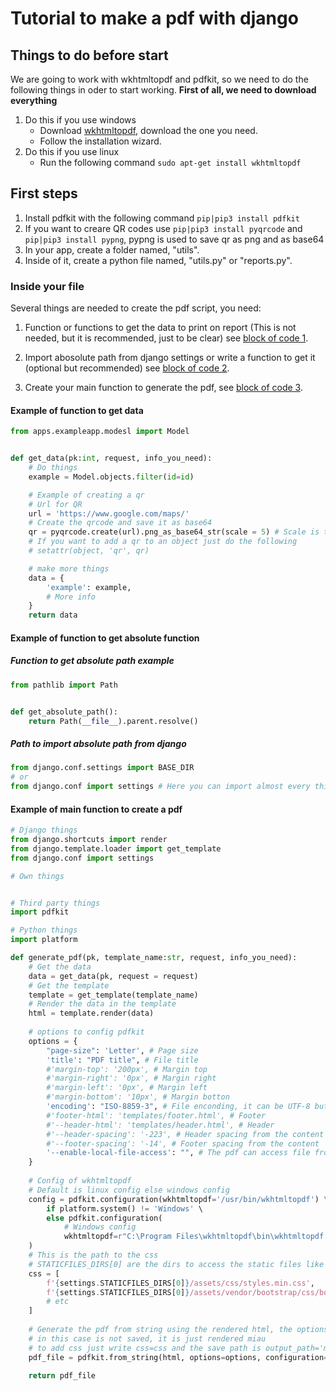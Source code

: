 # Tutorial to make a pdf with django

## Things to do before start

We are going to work with wkhtmltopdf and pdfkit, so we need to do the following things in oder to start working.
**First of all, we need to download everything**

1. Do this if you use windows
    * Download [wkhtmltopdf](https://wkhtmltopdf.org/downloads.html), download the one you need.
    * Follow the installation wizard.
2. Do this if you use linux
   * Run the following command `sudo apt-get install wkhtmltopdf`
  
## First steps

1. Install pdfkit with the following command `pip|pip3 install pdfkit`
2. If you want to creare QR codes use `pip|pip3 install pyqrcode` and `pip|pip3 install pypng`, pypng is used to save qr as png and as base64
3. In your app, create a folder named, "utils".
4. Inside of it, create a python file named, "utils.py" or "reports.py".

### Inside your file

Several things are needed to create the pdf script, you need:

1. Function or functions to get the data to print on report (This is not needed, but it is recommended, just to be clear) see [block of code 1](#example-of-function-to-get-data).

2. Import abosolute path from django settings or write a function to get it (optional but recommended) see [block of code 2](#path-to-import-absolute-path-from-django).
3. Create your main function to generate the pdf, see [block of code 3](#example-of-main-function-to-create-a-pdf).

#### Example of function to get data

```python
from apps.exampleapp.modesl import Model


def get_data(pk:int, request, info_you_need):
    # Do things
    example = Model.objects.filter(id=id)

    # Example of creating a qr
    # Url for QR
    url = 'https://www.google.com/maps/'
    # Create the qrcode and save it as base64
    qr = pyqrcode.create(url).png_as_base64_str(scale = 5) # Scale is the size of qr
    # If you want to add a qr to an object just do the following
    # setattr(object, 'qr', qr)

    # make more things
    data = {
        'example': example,
        # More info
    }
    return data

```

#### Example of function to get absolute function

##### Function to get absolute path example

```python
from pathlib import Path


def get_absolute_path():
    return Path(__file__).parent.resolve()

```

##### Path to import absolute path from django

```python
from django.conf.settings import BASE_DIR
# or
from django.conf import settings # Here you can import almost every thing in settings.py
```

#### Example of main function to create a pdf

```python
# Django things
from django.shortcuts import render
from django.template.loader import get_template
from django.conf import settings

# Own things


# Third party things
import pdfkit

# Python things
import platform

def generate_pdf(pk, template_name:str, request, info_you_need):
    # Get the data
    data = get_data(pk, request = request)
    # Get the template
    template = get_template(template_name)
    # Render the data in the template
    html = template.render(data)
    
    # options to config pdfkit
    options = {
        "page-size": 'Letter', # Page size 
        'title': "PDF title", # File title
        #'margin-top': '200px', # Margin top
        #'margin-right': '0px', # Margin right
        #'margin-left': '0px', # Margin left
        #'margin-bottom': '10px', # Margin botton
        'encoding': "ISO-8859-3", # File enconding, it can be UTF-8 but sometimes it does not work
        #'footer-html': 'templates/footer.html', # Footer
        #'--header-html': 'templates/header.html', # Header
        #'--header-spacing': '-223', # Header spacing from the content
        #'--footer-spacing': '-14', # Footer spacing from the content
        '--enable-local-file-access': "", # The pdf can access file from the local machine
    }
    
    # Config of wkhtmltopdf
    # Default is linux config else windows config
    config = pdfkit.configuration(wkhtmltopdf='/usr/bin/wkhtmltopdf') \
        if platform.system() != 'Windows' \
        else pdfkit.configuration(
            # Windows config
            wkhtmltopdf=r"C:\Program Files\wkhtmltopdf\bin\wkhtmltopdf.exe"
    )
    # This is the path to the css
    # STATICFILES_DIRS[0] are the dirs to access the static files like js, css and images, css mus be load here or using cdn in html
    css = [
        f'{settings.STATICFILES_DIRS[0]}/assets/css/styles.min.css', 
        f'{settings.STATICFILES_DIRS[0]}/assets/vendor/bootstrap/css/bootstrap.min.css',
        # etc
    ]
    
    # Generate the pdf from string using the rendered html, the options and the config, we can add the css, and write the path to save it, 
    # in this case is not saved, it is just rendered miau
    # to add css just write css=css and the save path is output_path='miau.pdf'
    pdf_file = pdfkit.from_string(html, options=options, configuration=config, css=css,output_path='miau.pdf')
    
    return pdf_file
```
